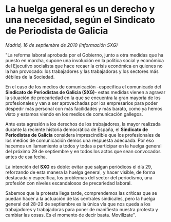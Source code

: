 # La huelga general es un derecho y una necesidad, según el Sindicato de Periodista de Galicia

*Madrid, 16 de septiembre de 2010 (información SXG)*

"La reforma laboral aprobada por el Gobierno, junto a otra medidas que ha puesto en marcha, supone una involución en la política social y económica del Ejecutivo socialista que hace recaer la crisis económica en quienes no la han provocado: los trabajadores y las trabajadoras y los sectores más débiles de la Sociedad.

En el caso de los medios de comunicación -especifica el comunicado del **Sindicato de Periodistas de Galicia (SXG)**- estas medidas vienen a agravar la situación de precariedad en la que se encuentra la gran mayoría de los profesionales y van a ser aprovechadas por los empresarios para poder despedir más personal con más facilidades y más barato, como ya hemos visto y estamos viendo en los medios de comunicación gallegos.

Ante esta agresión a los derechos de los trabajadores, la mayor realizada durante la reciente historia democrática de España, el **Sindicato de Periodistas de Galicia** considera imprescindible que los profesionales de los medios de comunicación demos una respuesta adecuada. Por eso hacemos un llamamiento a todos y todas a participar en la huelga general del próximo 29 de septiembre y en todos los actos que sean convocados antes de esa fecha.

La intención del **SXG** es doble: evitar que salgan periódicos el día 29, reforzando de esta manera la huelga general, y hacer visible, de forma destacada y específica, los problemas del sector del periodismo, una profesión con niveles escandalosos de precariedad laboral.

Sabemos que la protesta llega tarde, comprendemos las críticas que se puedan hacer a la actuación de las centrales sindicales, pero la huelga general del 28-29 de septiembre es la única vía que nos queda a los trabajadores y trabajadoras para poner de manifiesto nuestra protesta y cambiar las cosas. Es el momento de decir basta. Movilízate".

